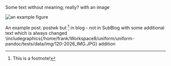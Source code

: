 Some text without meaning; really? with an image

![an example figure](/home/frank/Workspace8/uniform/uniform-pandoc/tests/data/img/120-2026_IMG.JPG)

An example post. postwk but [^afoot] in blog - not in SubBlog with some
additional text which is always changed
\includegraphics{/home/frank/Workspace8/uniform/uniform-pandoc/tests/data/img/120-2026_IMG.JPG}
addition

[^afoot]: This is a footnote!